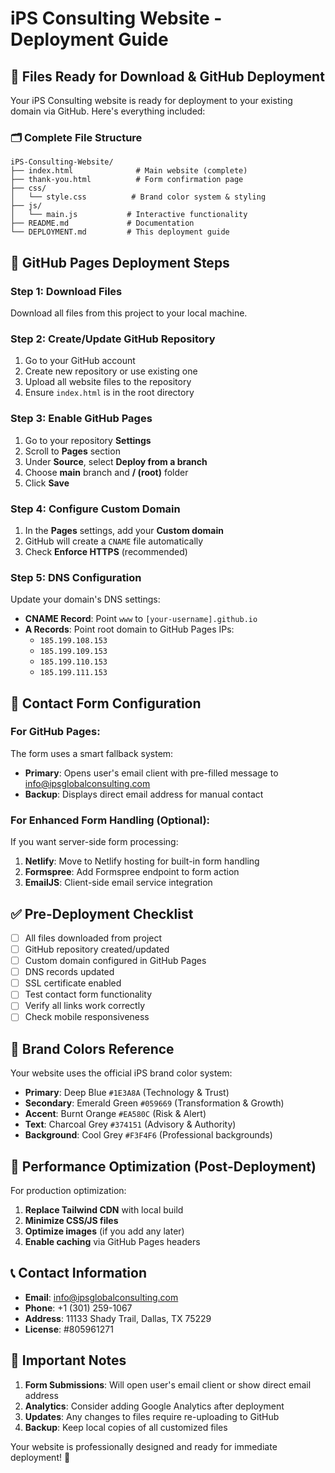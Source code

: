 # iPS Consulting Website - Deployment Guide

## 📁 Files Ready for Download & GitHub Deployment

Your iPS Consulting website is ready for deployment to your existing domain via GitHub. Here's everything included:

### 🗂️ **Complete File Structure**
```
iPS-Consulting-Website/
├── index.html              # Main website (complete)
├── thank-you.html          # Form confirmation page
├── css/
│   └── style.css          # Brand color system & styling
├── js/
│   └── main.js           # Interactive functionality
├── README.md             # Documentation
└── DEPLOYMENT.md         # This deployment guide
```

## 🚀 **GitHub Pages Deployment Steps**

### **Step 1: Download Files**
Download all files from this project to your local machine.

### **Step 2: Create/Update GitHub Repository**
1. Go to your GitHub account
2. Create new repository or use existing one
3. Upload all website files to the repository
4. Ensure `index.html` is in the root directory

### **Step 3: Enable GitHub Pages**
1. Go to your repository **Settings**
2. Scroll to **Pages** section
3. Under **Source**, select **Deploy from a branch**
4. Choose **main** branch and **/ (root)** folder
5. Click **Save**

### **Step 4: Configure Custom Domain**
1. In the **Pages** settings, add your **Custom domain**
2. GitHub will create a `CNAME` file automatically
3. Check **Enforce HTTPS** (recommended)

### **Step 5: DNS Configuration**
Update your domain's DNS settings:
- **CNAME Record**: Point `www` to `[your-username].github.io`
- **A Records**: Point root domain to GitHub Pages IPs:
  - `185.199.108.153`
  - `185.199.109.153`
  - `185.199.110.153`
  - `185.199.111.153`

## 📧 **Contact Form Configuration**

### **For GitHub Pages:**
The form uses a smart fallback system:
- **Primary**: Opens user's email client with pre-filled message to info@ipsglobalconsulting.com
- **Backup**: Displays direct email address for manual contact

### **For Enhanced Form Handling (Optional):**
If you want server-side form processing:
1. **Netlify**: Move to Netlify hosting for built-in form handling
2. **Formspree**: Add Formspree endpoint to form action
3. **EmailJS**: Client-side email service integration

## ✅ **Pre-Deployment Checklist**

- [ ] All files downloaded from project
- [ ] GitHub repository created/updated
- [ ] Custom domain configured in GitHub Pages
- [ ] DNS records updated
- [ ] SSL certificate enabled
- [ ] Test contact form functionality
- [ ] Verify all links work correctly
- [ ] Check mobile responsiveness

## 🎨 **Brand Colors Reference**
Your website uses the official iPS brand color system:
- **Primary**: Deep Blue `#1E3A8A` (Technology & Trust)
- **Secondary**: Emerald Green `#059669` (Transformation & Growth)  
- **Accent**: Burnt Orange `#EA580C` (Risk & Alert)
- **Text**: Charcoal Grey `#374151` (Advisory & Authority)
- **Background**: Cool Grey `#F3F4F6` (Professional backgrounds)

## 🔧 **Performance Optimization (Post-Deployment)**

For production optimization:
1. **Replace Tailwind CDN** with local build
2. **Minimize CSS/JS files** 
3. **Optimize images** (if you add any later)
4. **Enable caching** via GitHub Pages headers

## 📞 **Contact Information**
- **Email**: info@ipsglobalconsulting.com
- **Phone**: +1 (301) 259-1067
- **Address**: 11133 Shady Trail, Dallas, TX 75229
- **License**: #805961271

## 🚨 **Important Notes**

1. **Form Submissions**: Will open user's email client or show direct email address
2. **Analytics**: Consider adding Google Analytics after deployment
3. **Updates**: Any changes to files require re-uploading to GitHub
4. **Backup**: Keep local copies of all customized files

Your website is professionally designed and ready for immediate deployment! 🎉